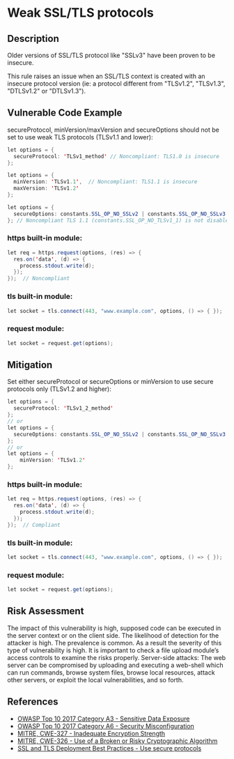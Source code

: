 # Weak SSL/TLS protocols 

## Description
Older versions of SSL/TLS protocol like "SSLv3" have been proven to be insecure.

This rule raises an issue when an SSL/TLS context is created with an insecure protocol version (ie: a protocol different from "TLSv1.2", "TLSv1.3", "DTLSv1.2" or "DTLSv1.3"). 

## Vulnerable Code Example
secureProtocol, minVersion/maxVersion and secureOptions should not be set to use weak TLS protocols (TLSv1.1 and lower):


```java
let options = {
  secureProtocol: 'TLSv1_method' // Noncompliant: TLS1.0 is insecure
};

let options = {
  minVersion: 'TLSv1.1',  // Noncompliant: TLS1.1 is insecure
  maxVersion: 'TLSv1.2'
};

let options = {
  secureOptions: constants.SSL_OP_NO_SSLv2 | constants.SSL_OP_NO_SSLv3 | constants.SSL_OP_NO_TLSv1
}; // Noncompliant TLS 1.1 (constants.SSL_OP_NO_TLSv1_1) is not disabled
```
### https built-in module:
```java
let req = https.request(options, (res) => {
  res.on('data', (d) => {
    process.stdout.write(d);
  });
});  // Noncompliant
```
### tls built-in module:
```java
let socket = tls.connect(443, "www.example.com", options, () => { });  // Noncompliant
```
### request module:

```java
let socket = request.get(options);
```


## Mitigation
Set either secureProtocol or secureOptions or minVersion to use secure protocols only (TLSv1.2 and higher):


```java
let options = {
  secureProtocol: 'TLSv1_2_method'
};
// or
let options = {
  secureOptions: constants.SSL_OP_NO_SSLv2 | constants.SSL_OP_NO_SSLv3 | constants.SSL_OP_NO_TLSv1 | constants.SSL_OP_NO_TLSv1_1
};
// or
let options = {
    minVersion: 'TLSv1.2'
};
```
### https built-in module:


```java
let req = https.request(options, (res) => {
  res.on('data', (d) => {
    process.stdout.write(d);
  });
});  // Compliant
```
### tls built-in module:

```java
let socket = tls.connect(443, "www.example.com", options, () => { });
```
### request module:

```java
let socket = request.get(options);
```

## Risk Assessment
The impact of this vulnerability is high, supposed code can be executed in the server context or on the client side. The likelihood of detection for the attacker is high. The prevalence is common. As a result the severity of this type of vulnerability is high.
It is important to check a file upload module’s access controls to examine the risks properly.
Server-side attacks: The web server can be compromised by uploading and executing a web-shell which can run commands, browse system files, browse local resources, attack other servers, or exploit the local vulnerabilities, and so forth.


## References
* [OWASP Top 10 2017 Category A3 - Sensitive Data Exposure]
* [OWASP Top 10 2017 Category A6 - Security Misconfiguration]
* [MITRE, CWE-327 - Inadequate Encryption Strength]
* [MITRE, CWE-326 - Use of a Broken or Risky Cryptographic Algorithm]
* [SSL and TLS Deployment Best Practices - Use secure protocols]

[OWASP Top 10 2017 Category A3 - Sensitive Data Exposure]:https://owasp.org/www-project-top-ten/2017/A3_2017-Sensitive_Data_Exposure.html
[OWASP Top 10 2017 Category A6 - Security Misconfiguration]:https://owasp.org/www-project-top-ten/2017/A6_2017-Security_Misconfiguration.html
[MITRE, CWE-327 - Inadequate Encryption Strength]:https://cwe.mitre.org/data/definitions/326.html
[SSL and TLS Deployment Best Practices - Use secure protocols]:https://github.com/ssllabs/research/wiki/SSL-and-TLS-Deployment-Best-Practices#22-use-secure-protocols
[MITRE, CWE-326 - Use of a Broken or Risky Cryptographic Algorithm]:https://cwe.mitre.org/data/definitions/327.html
